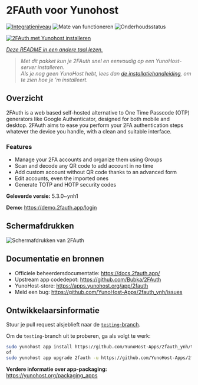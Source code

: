 <!--
NB: Deze README is automatisch gegenereerd door <https://github.com/YunoHost/apps/tree/master/tools/readme_generator>
Hij mag NIET handmatig aangepast worden.
-->

# 2FAuth voor Yunohost

[![Integratieniveau](https://dash.yunohost.org/integration/2fauth.svg)](https://ci-apps.yunohost.org/ci/apps/2fauth/) ![Mate van functioneren](https://ci-apps.yunohost.org/ci/badges/2fauth.status.svg) ![Onderhoudsstatus](https://ci-apps.yunohost.org/ci/badges/2fauth.maintain.svg)

[![2FAuth met Yunohost installeren](https://install-app.yunohost.org/install-with-yunohost.svg)](https://install-app.yunohost.org/?app=2fauth)

*[Deze README in een andere taal lezen.](./ALL_README.md)*

> *Met dit pakket kun je 2FAuth snel en eenvoudig op een YunoHost-server installeren.*  
> *Als je nog geen YunoHost hebt, lees dan [de installatiehandleiding](https://yunohost.org/install), om te zien hoe je 'm installeert.*

## Overzicht

2FAuth is a web based self-hosted alternative to One Time Passcode (OTP) generators like Google Authenticator, designed for both mobile and desktop.
2FAuth aims to ease you perform your 2FA authentication steps whatever the device you handle, with a clean and suitable interface.

### Features

- Manage your 2FA accounts and organize them using Groups
- Scan and decode any QR code to add account in no time
- Add custom account without QR code thanks to an advanced form
- Edit accounts, even the imported ones
- Generate TOTP and HOTP security codes

**Geleverde versie:** 5.3.0~ynh1

**Demo:** <https://demo.2fauth.app/login>

## Schermafdrukken

![Schermafdrukken van 2FAuth](./doc/screenshots/screenshot.png)

## Documentatie en bronnen

- Officiele beheerdersdocumentatie: <https://docs.2fauth.app/>
- Upstream app codedepot: <https://github.com/Bubka/2FAuth>
- YunoHost-store: <https://apps.yunohost.org/app/2fauth>
- Meld een bug: <https://github.com/YunoHost-Apps/2fauth_ynh/issues>

## Ontwikkelaarsinformatie

Stuur je pull request alsjeblieft naar de [`testing`-branch](https://github.com/YunoHost-Apps/2fauth_ynh/tree/testing).

Om de `testing`-branch uit te proberen, ga als volgt te werk:

```bash
sudo yunohost app install https://github.com/YunoHost-Apps/2fauth_ynh/tree/testing --debug
of
sudo yunohost app upgrade 2fauth -u https://github.com/YunoHost-Apps/2fauth_ynh/tree/testing --debug
```

**Verdere informatie over app-packaging:** <https://yunohost.org/packaging_apps>
